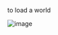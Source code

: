 to load a world


![image](https://github.com/ferno9/minecraft_worlds/assets/101052486/33d36800-96d9-48e9-a1e7-bf565ff4e30f)
